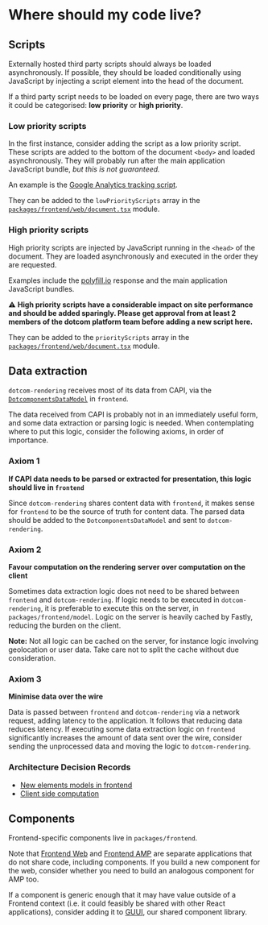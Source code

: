 # Where should my code live?

## Scripts

Externally hosted third party scripts should always be loaded asynchronously. If possible, they should be loaded conditionally using JavaScript by injecting a script element into the head of the document.

If a third party script needs to be loaded on every page, there are two ways it could be categorised: **low priority** or **high priority**.

### Low priority scripts

In the first instance, consider adding the script as a low priority script. These scripts are added to the bottom of the document `<body>` and loaded asynchronously. They will probably run after the main application JavaScript bundle, _but this is not guaranteed._

An example is the [Google Analytics tracking script](https://developers.google.com/analytics/devguides/collection/analyticsjs/).

They can be added to the `lowPriorityScripts` array in the [`packages/frontend/web/document.tsx`](https://github.com/guardian/dotcom-rendering/blob/master/packages/frontend/web/document.tsx) module.

### High priority scripts

High priority scripts are injected by JavaScript running in the `<head>` of the document. They are loaded asynchronously and executed in the order they are requested. 

Examples include the [polyfill.io](https://polyfill.io) response and the main application JavaScript bundles.

⚠️ **High priority scripts have a considerable impact on site performance and should be added sparingly. Please get approval from at least 2 members of the dotcom platform team before adding a new script here.**

They can be added to the `priorityScripts` array in the [`packages/frontend/web/document.tsx`](https://github.com/guardian/dotcom-rendering/blob/master/packages/frontend/web/document.tsx) module.

## Data extraction

`dotcom-rendering` receives most of its data from CAPI, via the [`DotcomponentsDataModel`](https://github.com/guardian/frontend/blob/master/article/app/model/dotcomponents/DotcomponentsDataModel.scala) in `frontend`.

The data received from CAPI is probably not in an immediately useful form, and some data extraction or parsing logic is needed. When contemplating where to put this logic, consider the following axioms, in order of importance.

### Axiom 1

**If CAPI data needs to be parsed or extracted for presentation, this logic should live in `frontend`**

Since `dotcom-rendering` shares content data with `frontend`, it makes sense for `frontend` to be the source of truth for content data. The parsed data should be added to the `DotcomponentsDataModel` and sent to `dotcom-rendering`.

### Axiom 2

**Favour computation on the rendering server over computation on the client**

Sometimes data extraction logic does not need to be shared between `frontend` and `dotcom-rendering`. If logic needs to be executed in `dotcom-rendering`, it is preferable to execute this on the server, in `packages/frontend/model`. Logic on the server is heavily cached by Fastly, reducing the burden on the client.

**Note:** Not all logic can be cached on the server, for instance logic involving geolocation or user data. Take care not to split the cache without due consideration.

### Axiom 3

**Minimise data over the wire**

Data is passed between `frontend` and `dotcom-rendering` via a network request, adding latency to the application. It follows that reducing data reduces latency. If executing some data extraction logic on `frontend` significantly increases the amount of data sent over the wire, consider sending the unprocessed data and moving the logic to `dotcom-rendering`.

### Architecture Decision Records

- [New elements models in frontend](../architecture/013-new-elements-models-in-frontend.md)
- [Client side computation](../architecture/016-client-side-computation.md)

## Components

Frontend-specific components live in `packages/frontend`. 

Note that [Frontend Web](../../packages/frontend/web) and [Frontend AMP](../../packages/frontend/amp) are separate applications that do not share code, including components. If you build a new component for the web, consider whether you need to build an analogous component for AMP too.

If a component is generic enough that it may have value outside of a Frontend context (i.e. it could feasibly be shared with other React applications), consider adding it to [GUUI](../../packages/guui), our shared component library.
